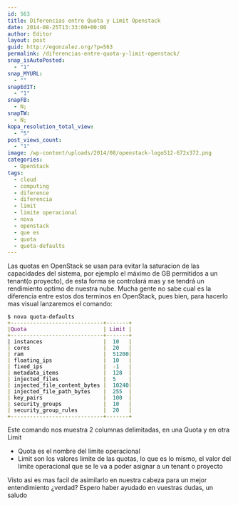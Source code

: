 ```yaml
---
id: 563
title: Diferencias entre Quota y Limit Openstack
date: 2014-08-25T13:33:00+00:00
author: Editor
layout: post
guid: http://egonzalez.org/?p=563
permalink: /diferencias-entre-quota-y-limit-openstack/
snap_isAutoPosted:
  - "1"
snap_MYURL:
  - ""
snapEdIT:
  - "1"
snapFB:
  - N;
snapTW:
  - N;
kopa_resolution_total_view:
  - "5"
post_views_count:
  - "1"
image: /wp-content/uploads/2014/08/openstack-logo512-672x372.png
categories:
  - OpenStack
tags:
  - cloud
  - computing
  - diference
  - diferencia
  - limit
  - limite operacional
  - nova
  - openstack
  - que es
  - quota
  - quota-defaults
---
```

Las quotas en OpenStack se usan para evitar la saturacion de las capacidades del sistema, por ejemplo el máximo de GB permitidos a un tenant(o proyecto), de esta forma se controlará mas y se tendrá un rendimiento optimo de nuestra nube.
Mucha gente no sabe cual es la diferencia entre estos dos terminos en OpenStack, pues bien, para hacerlo mas visual lanzaremos el comando:
<pre class="prettyprint"><code style="color: inherit;"><span class="pln" style="color: #000000;">$ nova quota</span><span class="pun" style="color: #666600;">-</span><span class="pln" style="color: #000000;">defaults
</span><span class="pun" style="color: #666600;">+-----------------------------+-------+
</span><span class="pun" style="color: #666600;">|</span><span class="typ" style="color: #660066;">Quota                        </span><span class="pun" style="color: #666600;">| </span><span class="typ" style="color: #660066;">Limit </span><span class="pun" style="color: #666600;">|
</span><span class="pun" style="color: #666600;">+-----------------------------+-------+</span><span class="pun" style="color: #666600;">
</span><span class="pln" style="color: #000000;">| instances                   </span><span class="pun" style="color: #666600;">|  </span><span class="lit" style="color: #006666;">10   </span><span class="pun" style="color: #666600;">|
</span><span class="pun" style="color: #666600;">|</span><span class="pln" style="color: #000000;"> cores                       </span><span class="pun" style="color: #666600;">|  </span><span class="lit" style="color: #006666;">20   </span><span class="pun" style="color: #666600;">|
</span><span class="pun" style="color: #666600;">|</span><span class="pln" style="color: #000000;"> ram                         </span><span class="pun" style="color: #666600;">|  </span><span class="lit" style="color: #006666;">51200</span><span class="pun" style="color: #666600;">|
</span><span class="pun" style="color: #666600;">|</span><span class="pln" style="color: #000000;"> floating_ips                </span><span class="pun" style="color: #666600;">|  </span><span class="lit" style="color: #006666;">10   </span><span class="pun" style="color: #666600;">|
</span><span class="pun" style="color: #666600;">|</span><span class="pln" style="color: #000000;"> fixed_ips                   </span><span class="pun" style="color: #666600;">|  </span><span class="pun" style="color: #666600;">-</span><span class="lit" style="color: #006666;">1   </span><span class="pun" style="color: #666600;">|
</span><span class="pun" style="color: #666600;">|</span><span class="pln" style="color: #000000;"> metadata_items              </span><span class="pun" style="color: #666600;">|  </span><span class="lit" style="color: #006666;">128  </span><span class="pun" style="color: #666600;">|
</span><span class="pun" style="color: #666600;">|</span><span class="pln" style="color: #000000;"> injected_files              </span><span class="pun" style="color: #666600;">|  </span><span class="lit" style="color: #006666;">5    </span><span class="pun" style="color: #666600;">|
</span><span class="pun" style="color: #666600;">|</span><span class="pln" style="color: #000000;"> injected_file_content_bytes </span><span class="pun" style="color: #666600;">|  </span><span class="lit" style="color: #006666;">10240</span><span class="pun" style="color: #666600;">|
</span><span class="pun" style="color: #666600;">|</span><span class="pln" style="color: #000000;"> injected_file_path_bytes    </span><span class="pun" style="color: #666600;">|  </span><span class="lit" style="color: #006666;">255  </span><span class="pun" style="color: #666600;">|
</span><span class="pun" style="color: #666600;">|</span><span class="pln" style="color: #000000;"> key_pairs                   </span><span class="pun" style="color: #666600;">|  </span><span class="lit" style="color: #006666;">100  </span><span class="pun" style="color: #666600;">|
</span><span class="pun" style="color: #666600;">|</span><span class="pln" style="color: #000000;"> security_groups             </span><span class="pun" style="color: #666600;">|  </span><span class="lit" style="color: #006666;">10   </span><span class="pun" style="color: #666600;">|
</span><span class="pun" style="color: #666600;">|</span><span class="pln" style="color: #000000;"> security_group_rules        </span><span class="pun" style="color: #666600;">|  </span><span class="lit" style="color: #006666;">20   </span><span class="pun" style="color: #666600;">|
</span><span class="pun" style="color: #666600;">+-----------------------------+-------+</span></code></pre>
Este comando nos muestra 2 columnas delimitadas, en una Quota y en otra Limit

* Quota es el nombre del limite operacional
* Limit son los valores limite de las quotas, lo que es lo mismo, el valor del limite operacional que se le va a poder asignar a un tenant o proyecto

Visto asi es mas facil de asimilarlo en nuestra cabeza para un mejor entendimiento ¿verdad?
Espero haber ayudado en vuestras dudas, un saludo